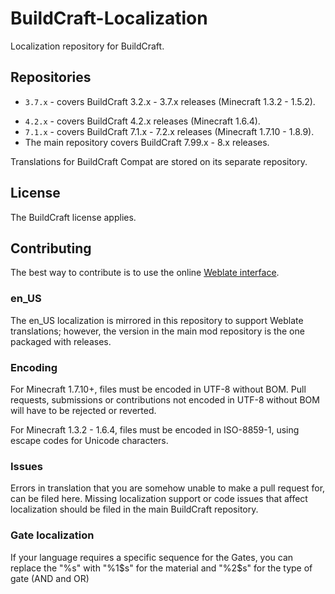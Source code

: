 # BuildCraft-Localization

Localization repository for BuildCraft.

## Repositories

* `3.7.x` - covers BuildCraft 3.2.x - 3.7.x releases (Minecraft 1.3.2 - 1.5.2).
- `4.2.x` - covers BuildCraft 4.2.x releases (Minecraft 1.6.4).
- `7.1.x` - covers BuildCraft 7.1.x - 7.2.x releases (Minecraft 1.7.10 - 1.8.9).
- The main repository covers BuildCraft 7.99.x - 8.x releases.

Translations for BuildCraft Compat are stored on its separate repository.

## License

The BuildCraft license applies.

## Contributing

The best way to contribute is to use the online [Weblate interface](https://weblate.asie.pl/projects/buildcraft/).

### en_US

The en_US localization is mirrored in this repository to support Weblate translations; however, the version in the main mod repository is the one packaged with releases.

### Encoding

For Minecraft 1.7.10+, files must be encoded in UTF-8 without BOM. Pull requests, submissions or contributions not encoded in UTF-8 without BOM will have to be rejected or reverted.

For Minecraft 1.3.2 - 1.6.4, files must be encoded in ISO-8859-1, using escape codes for Unicode characters.

### Issues

Errors in translation that you are somehow unable to make a pull request for, can be filed here. Missing localization support or code issues that affect localization should be filed in the main BuildCraft repository.

### Gate localization

If your language requires a specific sequence for the Gates, you can replace the "%s" with "%1$s" for the material and "%2$s" for the type of gate (AND and OR)
